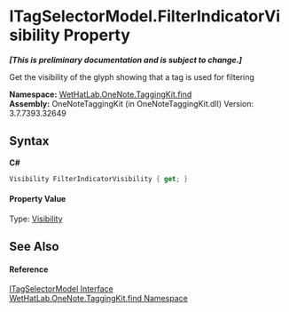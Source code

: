 # ITagSelectorModel.FilterIndicatorVisibility Property 
 _**\[This is preliminary documentation and is subject to change.\]**_

Get the visibility of the glyph showing that a tag is used for filtering

**Namespace:**&nbsp;<a href="0e3a8efd-07d2-1709-b1cd-709153222081.md">WetHatLab.OneNote.TaggingKit.find</a><br />**Assembly:**&nbsp;OneNoteTaggingKit (in OneNoteTaggingKit.dll) Version: 3.7.7393.32649

## Syntax

**C#**<br />
``` C#
Visibility FilterIndicatorVisibility { get; }
```


#### Property Value
Type: <a href="http://msdn2.microsoft.com/en-us/library/ms590101" target="_blank">Visibility</a>

## See Also


#### Reference
<a href="5f409ed1-480f-38fb-4bdf-e0f4c4be85a1.md">ITagSelectorModel Interface</a><br /><a href="0e3a8efd-07d2-1709-b1cd-709153222081.md">WetHatLab.OneNote.TaggingKit.find Namespace</a><br />